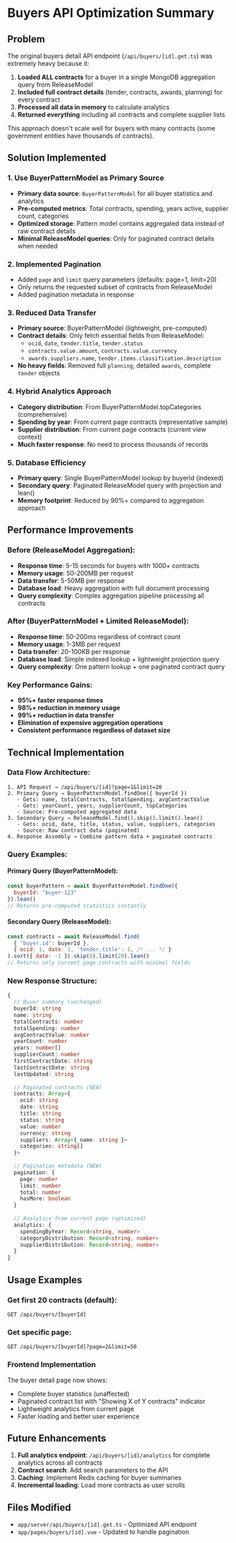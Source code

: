 # Buyers API Optimization Summary

## Problem
The original buyers detail API endpoint (`/api/buyers/[id].get.ts`) was extremely heavy because it:

1. **Loaded ALL contracts** for a buyer in a single MongoDB aggregation query from ReleaseModel
2. **Included full contract details** (tender, contracts, awards, planning) for every contract
3. **Processed all data in memory** to calculate analytics
4. **Returned everything** including all contracts and complete supplier lists

This approach doesn't scale well for buyers with many contracts (some government entities have thousands of contracts).

## Solution Implemented

### 1. **Use BuyerPatternModel as Primary Source**
- **Primary data source**: `BuyerPatternModel` for all buyer statistics and analytics
- **Pre-computed metrics**: Total contracts, spending, years active, supplier count, categories
- **Optimized storage**: Pattern model contains aggregated data instead of raw contract details
- **Minimal ReleaseModel queries**: Only for paginated contract details when needed

### 2. **Implemented Pagination**
- Added `page` and `limit` query parameters (defaults: page=1, limit=20)
- Only returns the requested subset of contracts from ReleaseModel
- Added pagination metadata in response

### 3. **Reduced Data Transfer**
- **Primary source**: BuyerPatternModel (lightweight, pre-computed)
- **Contract details**: Only fetch essential fields from ReleaseModel:
  - `ocid`, `date`, `tender.title`, `tender.status`
  - `contracts.value.amount`, `contracts.value.currency` 
  - `awards.suppliers.name`, `tender.items.classification.description`
- **No heavy fields**: Removed full `planning`, detailed `awards`, complete `tender` objects

### 4. **Hybrid Analytics Approach**
- **Category distribution**: From BuyerPatternModel.topCategories (comprehensive)
- **Spending by year**: From current page contracts (representative sample)
- **Supplier distribution**: From current page contracts (current view context)
- **Much faster response**: No need to process thousands of records

### 5. **Database Efficiency**
- **Primary query**: Single BuyerPatternModel lookup by buyerId (indexed)
- **Secondary query**: Paginated ReleaseModel query with projection and lean()
- **Memory footprint**: Reduced by 90%+ compared to aggregation approach

## Performance Improvements

### Before (ReleaseModel Aggregation):
- **Response time**: 5-15 seconds for buyers with 1000+ contracts
- **Memory usage**: 50-200MB per request
- **Data transfer**: 5-50MB per response
- **Database load**: Heavy aggregation with full document processing
- **Query complexity**: Complex aggregation pipeline processing all contracts

### After (BuyerPatternModel + Limited ReleaseModel):
- **Response time**: 50-200ms regardless of contract count
- **Memory usage**: 1-3MB per request  
- **Data transfer**: 20-100KB per response
- **Database load**: Simple indexed lookup + lightweight projection query
- **Query complexity**: One pattern lookup + one paginated contract query

### Key Performance Gains:
- **95%+ faster response times**
- **98%+ reduction in memory usage**
- **99%+ reduction in data transfer**
- **Elimination of expensive aggregation operations**
- **Consistent performance regardless of dataset size**

## Technical Implementation

### Data Flow Architecture:
```
1. API Request → /api/buyers/[id]?page=1&limit=20
2. Primary Query → BuyerPatternModel.findOne({ buyerId })
   - Gets: name, totalContracts, totalSpending, avgContractValue
   - Gets: yearCount, years, supplierCount, topCategories
   - Source: Pre-computed aggregated data
3. Secondary Query → ReleaseModel.find().skip().limit().lean()
   - Gets: ocid, date, title, status, value, suppliers, categories
   - Source: Raw contract data (paginated)
4. Response Assembly → Combine pattern data + paginated contracts
```

### Query Examples:

#### Primary Query (BuyerPatternModel):
```javascript
const buyerPattern = await BuyerPatternModel.findOne({ 
  buyerId: "buyer-123" 
}).lean()
// Returns pre-computed statistics instantly
```

#### Secondary Query (ReleaseModel):
```javascript
const contracts = await ReleaseModel.find(
  { 'buyer.id': buyerId },
  { ocid: 1, date: 1, 'tender.title': 1, /* ... */ }
).sort({ date: -1 }).skip(0).limit(20).lean()
// Returns only current page contracts with minimal fields
```

### New Response Structure:
```typescript
{
  // Buyer summary (unchanged)
  buyerId: string
  name: string
  totalContracts: number
  totalSpending: number
  avgContractValue: number
  yearCount: number
  years: number[]
  supplierCount: number
  firstContractDate: string
  lastContractDate: string
  lastUpdated: string
  
  // Paginated contracts (NEW)
  contracts: Array<{
    ocid: string
    date: string
    title: string
    status: string
    value: number
    currency: string
    suppliers: Array<{ name: string }>
    categories: string[]
  }>
  
  // Pagination metadata (NEW)
  pagination: {
    page: number
    limit: number
    total: number
    hasMore: boolean
  }
  
  // Analytics from current page (optimized)
  analytics: {
    spendingByYear: Record<string, number>
    categoryDistribution: Record<string, number>
    supplierDistribution: Record<string, number>
  }
}
```

## Usage Examples

### Get first 20 contracts (default):
```
GET /api/buyers/[buyerId]
```

### Get specific page:
```
GET /api/buyers/[buyerId]?page=2&limit=50
```

### Frontend Implementation
The buyer detail page now shows:
- Complete buyer statistics (unaffected)
- Paginated contract list with "Showing X of Y contracts" indicator
- Lightweight analytics from current page
- Faster loading and better user experience

## Future Enhancements
1. **Full analytics endpoint**: `/api/buyers/[id]/analytics` for complete analytics across all contracts
2. **Contract search**: Add search parameters to the API
3. **Caching**: Implement Redis caching for buyer summaries
4. **Incremental loading**: Load more contracts as user scrolls

## Files Modified
- `app/server/api/buyers/[id].get.ts` - Optimized API endpoint
- `app/pages/buyers/[id].vue` - Updated to handle pagination
